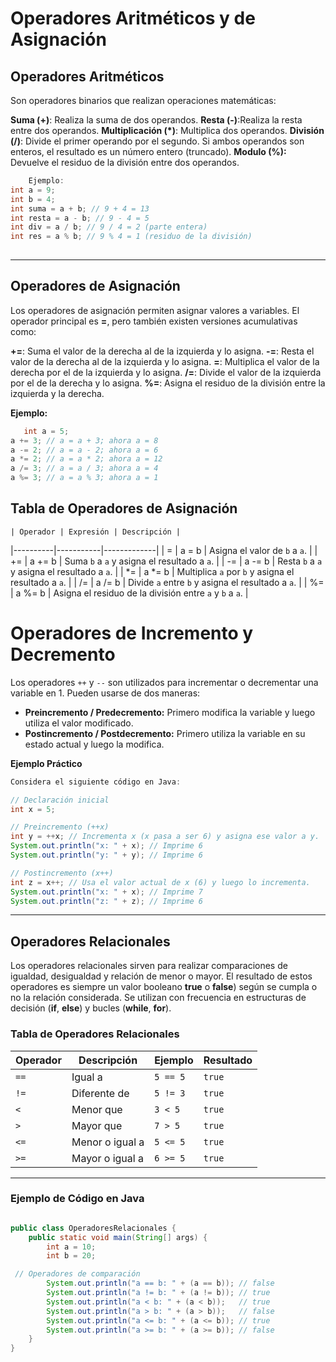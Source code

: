 # Operadores Aritméticos y de Asignación 

## Operadores Aritméticos

Son operadores binarios que realizan operaciones matemáticas:
    
**Suma (+)**: Realiza la suma de dos operandos.
**Resta (-)**:Realiza la resta entre dos operandos. 
**Multiplicación (*)**: Multiplica dos operandos.
**División (/)**: Divide el primer operando por el segundo. Si ambos operandos son enteros, el resultado es un número entero (truncado).
**Modulo (%):** Devuelve el residuo de la división entre dos operandos.
    
```java
    Ejemplo:
int a = 9;
int b = 4;
int suma = a + b; // 9 + 4 = 13
int resta = a - b; // 9 - 4 = 5
int div = a / b; // 9 / 4 = 2 (parte entera)
int res = a % b; // 9 % 4 = 1 (residuo de la división)
  
```

---

## Operadores de Asignación

Los operadores de asignación permiten asignar valores a variables. El operador principal es **=**, pero también existen versiones acumulativas como:

**+=**: Suma el valor de la derecha al de la izquierda y lo asigna.
**-=**: Resta el valor de la derecha al de la izquierda y lo asigna.
**=**: Multiplica el valor de la derecha por el de la izquierda y lo asigna.
**/=**: Divide el valor de la izquierda por el de la derecha y lo asigna.
**%=**: Asigna el residuo de la división entre la izquierda y la derecha.

**Ejemplo:**

```java
   int a = 5;
a += 3; // a = a + 3; ahora a = 8
a -= 2; // a = a - 2; ahora a = 6
a *= 2; // a = a * 2; ahora a = 12
a /= 3; // a = a / 3; ahora a = 4
a %= 3; // a = a % 3; ahora a = 1
```


## Tabla de Operadores de Asignación

    | Operador | Expresión | Descripción |
|----------|-----------|-------------|
| =  | a = b  | Asigna el valor de `b` a `a`. |
| += | a += b | Suma `b` a `a` y asigna el resultado a `a`. |
| -= | a -= b | Resta `b` a `a` y asigna el resultado a `a`. |
| *= | a *= b | Multiplica `a` por `b` y asigna el resultado a `a`. |
| /= | a /= b | Divide `a` entre `b` y asigna el resultado a `a`. |
| %= | a %= b | Asigna el residuo de la división entre `a` y `b` a `a`. |

# Operadores de Incremento y Decremento 

Los operadores `++` y `--` son utilizados para incrementar o decrementar una variable en 1. Pueden usarse de dos maneras:

- **Preincremento / Predecremento:** Primero modifica la variable y luego utiliza el valor modificado.
- **Postincremento / Postdecremento:** Primero utiliza la variable en su estado actual y luego la modifica.


**Ejemplo Práctico**

```java
Considera el siguiente código en Java:

// Declaración inicial
int x = 5;

// Preincremento (++x)
int y = ++x; // Incrementa x (x pasa a ser 6) y asigna ese valor a y.
System.out.println("x: " + x); // Imprime 6
System.out.println("y: " + y); // Imprime 6

// Postincremento (x++)
int z = x++; // Usa el valor actual de x (6) y luego lo incrementa.
System.out.println("x: " + x); // Imprime 7
System.out.println("z: " + z); // Imprime 6
```

---

## Operadores Relacionales 

Los operadores relacionales sirven para realizar comparaciones de igualdad, desigualdad y relación de menor o mayor. El resultado de estos operadores es siempre un valor booleano **true** o **false**) según se cumpla o no la relación considerada. Se utilizan con frecuencia en estructuras de decisión (**if**, **else**) y bucles (**while**, **for**).

### Tabla de Operadores Relacionales

| Operador | Descripción       | Ejemplo      | Resultado |
|----------|------------------|-------------|-----------|
| `==`     | Igual a          | `5 == 5`    | `true`    |
| `!=`     | Diferente de     | `5 != 3`    | `true`    |
| `<`      | Menor que        | `3 < 5`     | `true`    |
| `>`      | Mayor que        | `7 > 5`     | `true`    |
| `<=`     | Menor o igual a  | `5 <= 5`    | `true`    |
| `>=`     | Mayor o igual a  | `6 >= 5`    | `true`    |


----

### Ejemplo de Código en Java

```java

public class OperadoresRelacionales {
    public static void main(String[] args) {
        int a = 10;
        int b = 20;

 // Operadores de comparación
        System.out.println("a == b: " + (a == b)); // false
        System.out.println("a != b: " + (a != b)); // true
        System.out.println("a < b: " + (a < b));   // true
        System.out.println("a > b: " + (a > b));   // false
        System.out.println("a <= b: " + (a <= b)); // true
        System.out.println("a >= b: " + (a >= b)); // false
    }
}
```

   

